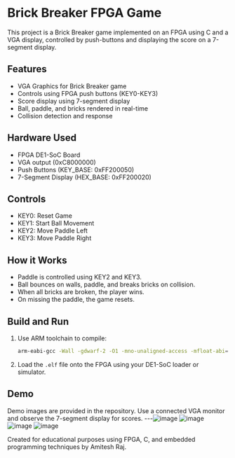 # Brick Breaker FPGA Game

This project is a Brick Breaker game implemented on an FPGA using C and a VGA display, controlled by push-buttons and displaying the score on a 7-segment display.

## Features

- VGA Graphics for Brick Breaker game
- Controls using FPGA push buttons (KEY0-KEY3)
- Score display using 7-segment display
- Ball, paddle, and bricks rendered in real-time
- Collision detection and response

## Hardware Used

- FPGA DE1-SoC Board
- VGA output (0xC8000000)
- Push Buttons (KEY_BASE: 0xFF200050)
- 7-Segment Display (HEX_BASE: 0xFF200020)

## Controls

- KEY0: Reset Game
- KEY1: Start Ball Movement
- KEY2: Move Paddle Left
- KEY3: Move Paddle Right

## How it Works

- Paddle is controlled using KEY2 and KEY3.
- Ball bounces on walls, paddle, and breaks bricks on collision.
- When all bricks are broken, the player wins.
- On missing the paddle, the game resets.

## Build and Run

1. Use ARM toolchain to compile:
   ```bash
   arm-eabi-gcc -Wall -gdwarf-2 -O1 -mno-unaligned-access -mfloat-abi=softfp -mcpu=cortex-a9 -o brick_breaker.elf brick_breaker.c
   ```

2. Load the `.elf` file onto the FPGA using your DE1-SoC loader or simulator.

## Demo

Demo images are provided in the repository. Use a connected VGA monitor and observe the 7-segment display for scores.
---![image](https://github.com/user-attachments/assets/8b37493c-2fc4-400e-9898-085fd2b85af6)
![image](https://github.com/user-attachments/assets/8de8aa93-057c-4e18-8b45-6a6c211cd8cd)
![image](https://github.com/user-attachments/assets/9e3d4ebc-e484-4d8f-a971-e61ab0490cf5)
![image](https://github.com/user-attachments/assets/1c2bccd6-2a74-4cd1-bd63-af4a696195b7)




Created for educational purposes using FPGA, C, and embedded programming techniques by Amitesh Raj.
